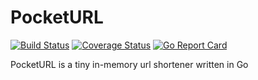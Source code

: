 # PocketURL
[![Build Status](https://travis-ci.org/Oliver-Fish/pocketURL.svg?branch=master)](https://travis-ci.org/Oliver-Fish/pocketURL)
[![Coverage Status](https://coveralls.io/repos/github/Oliver-Fish/pocketURL/badge.svg?branch=master)](https://coveralls.io/github/Oliver-Fish/pocketURL?branch=master)
[![Go Report Card](https://goreportcard.com/badge/github.com/Oliver-Fish/pocketURL)](https://goreportcard.com/report/github.com/Oliver-Fish/pocketURL)

PocketURL is a tiny in-memory url shortener written in Go
